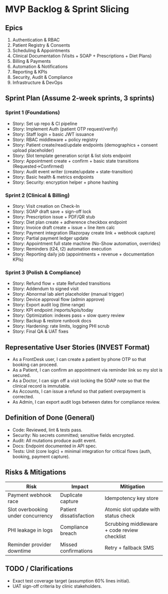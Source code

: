 # MVP Backlog & Sprint Slicing

## Epics
1. Authentication & RBAC
2. Patient Registry & Consents
3. Scheduling & Appointments
4. Clinical Documentation (Visits + SOAP + Prescriptions + Diet Plans)
5. Billing & Payments
6. Automation & Notifications
7. Reporting & KPIs
8. Security, Audit & Compliance
9. Infrastructure & DevOps

## Sprint Plan (Assume 2-week sprints, 3 sprints)
### Sprint 1 (Foundations)
- Story: Set up repo & CI pipeline
- Story: Implement Auth (patient OTP request/verify)
- Story: Staff login + basic JWT issuance
- Story: RBAC middleware + policy registry
- Story: Patient create/read/update endpoints (demographics + consent upload placeholder)
- Story: Slot template generation script & list slots endpoint
- Story: Appointment create + confirm + basic state transitions (Requested->Confirmed)
- Story: Audit event writer (create/update + state-transition)
- Story: Basic health & metrics endpoints
- Story: Security: encryption helper + phone hashing

### Sprint 2 (Clinical & Billing)
- Story: Visit creation on Check-In
- Story: SOAP draft save + sign-off lock
- Story: Prescription issue + PDF/QR stub
- Story: Diet plan create + adherence checkbox endpoint
- Story: Invoice draft create + issue + line item calc
- Story: Payment integration (Razorpay create link + webhook capture)
- Story: Partial payment ledger update
- Story: Appointment full state machine (No-Show automation, overrides)
- Story: Reminders (t24, t2) automation execution
- Story: Reporting daily job (appointments + revenue + documentation KPIs)

### Sprint 3 (Polish & Compliance)
- Story: Refund flow + state Refunded transitions
- Story: Addendum to signed visit
- Story: Abnormal lab alert placeholder (manual trigger)
- Story: Device approval flow (admin approve)
- Story: Export audit log (time range)
- Story: KPI endpoint /reports/kpis/today
- Story: Optimization: indexes pass + slow query review
- Story: Backup & restore runbook docs
- Story: Hardening: rate limits, logging PHI scrub
- Story: Final QA & UAT fixes

## Representative User Stories (INVEST Format)
- As a FrontDesk user, I can create a patient by phone OTP so that booking can proceed.
- As a Patient, I can confirm an appointment via reminder link so my slot is secured.
- As a Doctor, I can sign off a visit locking the SOAP note so that the clinical record is immutable.
- As Accounts, I can issue a refund so that patient overpayment is corrected.
- As Admin, I can export audit logs between dates for compliance review.

## Definition of Done (General)
- Code: Reviewed, lint & tests pass.
- Security: No secrets committed; sensitive fields encrypted.
- Audit: All mutations produce audit event.
- Docs: Endpoint documented in API spec.
- Tests: Unit (core logic) + minimal integration for critical flows (auth, booking, payment capture).

## Risks & Mitigations
| Risk | Impact | Mitigation |
|------|--------|-----------|
| Payment webhook race | Duplicate capture | Idempotency key store |
| Slot overbooking under concurrency | Patient dissatisfaction | Atomic slot update with status check |
| PHI leakage in logs | Compliance breach | Scrubbing middleware + code review checklist |
| Reminder provider downtime | Missed confirmations | Retry + fallback SMS |

## TODO / Clarifications
- Exact test coverage target (assumption 60% lines initial).
- UAT sign-off criteria by clinic stakeholders.
